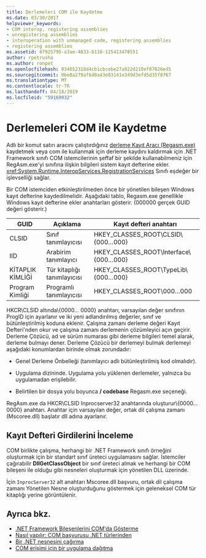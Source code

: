 ```yaml
---
title: Derlemeleri COM ile Kaydetme
ms.date: 03/30/2017
helpviewer_keywords:
- COM interop, registering assemblies
- unregistering assemblies
- interoperation with unmanaged code, registering assemblies
- registering assemblies
ms.assetid: 87925795-a3ae-4833-b138-125413478551
author: rpetrusha
ms.author: ronpet
ms.openlocfilehash: 834652318d4cb1cbcebe27a922d210ef87026ed5
ms.sourcegitcommit: 0be8a279af6d8a43e03141e349d3efd5d35f8767
ms.translationtype: MT
ms.contentlocale: tr-TR
ms.lasthandoff: 04/18/2019
ms.locfileid: "59169032"
---
```

# <a name="registering-assemblies-with-com"></a>Derlemeleri COM ile Kaydetme
Adlı bir komut satırı aracını çalıştırdığınız [derleme Kayıt Aracı (Regasm.exe)](../tools/regasm-exe-assembly-registration-tool.md) kaydetmek veya com ile kullanmak için derleme kaydını kaldırmak için .NET Framework sınıfı COM istemcilerinin şeffaf bir şekilde kullanabilmeniz için RegAsm.exe'yi sınıfına ilişkin bilgileri sistem kayıt defterine ekler. <xref:System.Runtime.InteropServices.RegistrationServices> Sınıfı eşdeğer bir işlevselliği sağlar.  
  
 Bir COM istemciden etkinleştirilmeden önce bir yönetilen bileşen Windows kayıt defterine kaydedilmelidir. Aşağıdaki tablo, Regasm.exe genellikle Windows kayıt defterine ekler anahtarları gösterir. (000000 gerçek GUID değeri gösterir.)  
  
|GUID|Açıklama|Kayıt defteri anahtarı|  
|----------|-----------------|------------------|  
|CLSID|Sınıf tanımlayıcısı|HKEY_CLASSES_ROOT\CLSID\\{000…000}|  
|IID|Arabirim tanımlayıcı|HKEY_CLASSES_ROOT\Interface\\{000…000}|  
|KİTAPLIK KİMLİĞİ|Tür kitaplığı tanımlayıcısı|HKEY_CLASSES_ROOT\TypeLib\\{000…000}|  
|Program Kimliği|Programlı tanımlayıcısı|HKEY_CLASSES_ROOT\000…000|  
  
 HKCR\CLSID altında\\{0000... 0000} anahtarı, varsayılan değer sınıfının ProgID için ayarlanır ve iki yeni adlandırılmış değerler, sınıf ve bütünleştirilmiş koduna eklenir. Çalışma zamanı derleme değeri Kayıt Defteri'nden okur ve çalışma zamanı derlemenin çözümleyici açın geçirir. Derleme Çözücü, ad ve sürüm numarası gibi derleme bilgileri temel alarak, derleme bulmayı dener. Derleme Çözücü bir derlemeyi bulmak derlemeyi aşağıdaki konumlardan birinde olmak zorundadır:  
  
-   Genel Derleme Önbelleği (tanımlayıcı adlı bütünleştirilmiş kod olmalıdır).  
  
-   Uygulama dizininde. Uygulama yolu yüklenen derlemeler, yalnızca bu uygulamadan erişilebilir.  
  
-   Belirtilen bir dosya yolu boyunca **/ codebase** Regasm.exe seçeneği.  
  
 RegAsm.exe da HKCR\CLSID Inprocserver32 anahtarında oluşturur\\{0000... 0000} anahtarı. Anahtar için varsayılan değer, ortak dil çalışma zamanı (Mscoree.dll) başlatır dll adına ayarlanır.  
  
## <a name="examining-registry-entries"></a>Kayıt Defteri Girdilerini İnceleme  
 COM birlikte çalışma, herhangi bir .NET Framework sınıfı örneğini oluşturmak için bir standart sınıf üreteci uygulamasını sağlar. İstemciler çağırabilir **DllGetClassObject** bir sınıf üreteci almak ve herhangi bir COM bileşeni ile olduğu gibi nesneleri oluşturmak için yönetilen DLL üzerinde.  
  
 İçin `InprocServer32` alt anahtarı Mscoree.dll başvuru, ortak dil çalışma zamanı Yönetilen Nesne oluşturduğunu göstermek için geleneksel COM tür kitaplığı yerine görüntülenir.  
  
## <a name="see-also"></a>Ayrıca bkz.

- [.NET Framework Bileşenlerini COM'da Gösterme](exposing-dotnet-components-to-com.md)
- [Nasıl yapılır: COM başvurusu .NET türlerinden](how-to-reference-net-types-from-com.md)
- [Bir .NET nesnesini çağırma](https://docs.microsoft.com/previous-versions/dotnet/netframework-4.0/8hw8h46b(v=vs.100))
- [COM erişimi için bir uygulama dağıtma](https://docs.microsoft.com/previous-versions/dotnet/netframework-4.0/c2850st8(v=vs.100))
